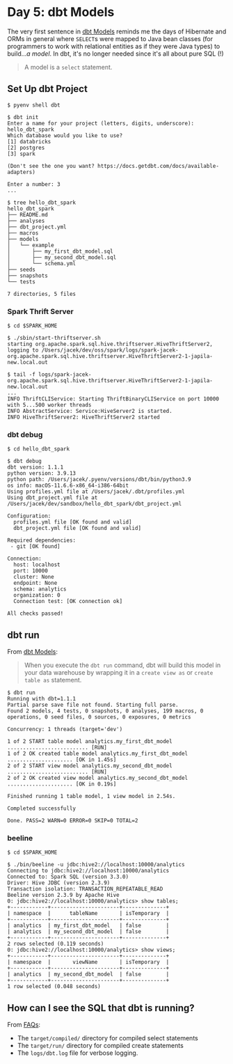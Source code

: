 # Day 5: dbt Models

The very first sentence in [dbt Models](https://docs.getdbt.com/docs/building-a-dbt-project/building-models) reminds me the days of Hibernate and ORMs in general where `SELECT`s were mapped to Java bean classes (for programmers to work with relational entities as if they were Java types) to build..._a model_. In dbt, it's no longer needed since it's all about pure SQL (!)

> A model is a `select` statement.

## Set Up dbt Project

``` shell-session
$ pyenv shell dbt

$ dbt init
Enter a name for your project (letters, digits, underscore): hello_dbt_spark
Which database would you like to use?
[1] databricks
[2] postgres
[3] spark

(Don't see the one you want? https://docs.getdbt.com/docs/available-adapters)

Enter a number: 3
...

$ tree hello_dbt_spark
hello_dbt_spark
├── README.md
├── analyses
├── dbt_project.yml
├── macros
├── models
│   └── example
│       ├── my_first_dbt_model.sql
│       ├── my_second_dbt_model.sql
│       └── schema.yml
├── seeds
├── snapshots
└── tests

7 directories, 5 files
```

### Spark Thrift Server

``` shell-session
$ cd $SPARK_HOME

$ ./sbin/start-thriftserver.sh
starting org.apache.spark.sql.hive.thriftserver.HiveThriftServer2, logging to /Users/jacek/dev/oss/spark/logs/spark-jacek-org.apache.spark.sql.hive.thriftserver.HiveThriftServer2-1-japila-new.local.out

$ tail -f logs/spark-jacek-org.apache.spark.sql.hive.thriftserver.HiveThriftServer2-1-japila-new.local.out
...
INFO ThriftCLIService: Starting ThriftBinaryCLIService on port 10000 with 5...500 worker threads
INFO AbstractService: Service:HiveServer2 is started.
INFO HiveThriftServer2: HiveThriftServer2 started
```

### dbt debug

``` shell-session
$ cd hello_dbt_spark

$ dbt debug
dbt version: 1.1.1
python version: 3.9.13
python path: /Users/jacek/.pyenv/versions/dbt/bin/python3.9
os info: macOS-11.6.6-x86_64-i386-64bit
Using profiles.yml file at /Users/jacek/.dbt/profiles.yml
Using dbt_project.yml file at /Users/jacek/dev/sandbox/hello_dbt_spark/dbt_project.yml

Configuration:
  profiles.yml file [OK found and valid]
  dbt_project.yml file [OK found and valid]

Required dependencies:
 - git [OK found]

Connection:
  host: localhost
  port: 10000
  cluster: None
  endpoint: None
  schema: analytics
  organization: 0
  Connection test: [OK connection ok]

All checks passed!
```

## dbt run

From [dbt Models](https://docs.getdbt.com/docs/building-a-dbt-project/building-models#getting-started):

> When you execute the `dbt run` command, dbt will build this model in your data warehouse by wrapping it in a `create view as` or `create table as` statement.

``` shell-session
$ dbt run
Running with dbt=1.1.1
Partial parse save file not found. Starting full parse.
Found 2 models, 4 tests, 0 snapshots, 0 analyses, 199 macros, 0 operations, 0 seed files, 0 sources, 0 exposures, 0 metrics

Concurrency: 1 threads (target='dev')

1 of 2 START table model analytics.my_first_dbt_model .......................... [RUN]
1 of 2 OK created table model analytics.my_first_dbt_model ..................... [OK in 1.45s]
2 of 2 START view model analytics.my_second_dbt_model .......................... [RUN]
2 of 2 OK created view model analytics.my_second_dbt_model ..................... [OK in 0.19s]

Finished running 1 table model, 1 view model in 2.54s.

Completed successfully

Done. PASS=2 WARN=0 ERROR=0 SKIP=0 TOTAL=2
```

### beeline

``` shell-session
$ cd $SPARK_HOME

$ ./bin/beeline -u jdbc:hive2://localhost:10000/analytics
Connecting to jdbc:hive2://localhost:10000/analytics
Connected to: Spark SQL (version 3.3.0)
Driver: Hive JDBC (version 2.3.9)
Transaction isolation: TRANSACTION_REPEATABLE_READ
Beeline version 2.3.9 by Apache Hive
0: jdbc:hive2://localhost:10000/analytics> show tables;
+------------+----------------------+--------------+
| namespace  |      tableName       | isTemporary  |
+------------+----------------------+--------------+
| analytics  | my_first_dbt_model   | false        |
| analytics  | my_second_dbt_model  | false        |
+------------+----------------------+--------------+
2 rows selected (0.119 seconds)
0: jdbc:hive2://localhost:10000/analytics> show views;
+------------+----------------------+--------------+
| namespace  |       viewName       | isTemporary  |
+------------+----------------------+--------------+
| analytics  | my_second_dbt_model  | false        |
+------------+----------------------+--------------+
1 row selected (0.048 seconds)
```

## How can I see the SQL that dbt is running?

From [FAQs](https://docs.getdbt.com/docs/building-a-dbt-project/building-models#faqs):

* The `target/compiled/` directory for compiled select statements
* The `target/run/` directory for compiled create statements
* The `logs/dbt.log` file for verbose logging.
